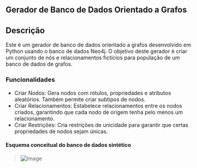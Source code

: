 ## Gerador de Banco de Dados Orientado a Grafos ##
## Descrição ##

<p>Este é um gerador de banco de dados orientado a grafos desenvolvido em Python usando o banco de dados Neo4j. O objetivo deste gerador é criar um conjunto de nós e relacionamentos fictícios para população de um banco de dados de grafos.</p>

### Funcionalidades ###
- Criar Nodos: Gera nodos com rótulos, propriedades e atributos aleatórios. Também permite criar subtipos de nodos.
- Criar Relacionamentos: Estabelece relacionamentos entre os nodos criados, garantindo que cada nodo de origem tenha pelo menos um relacionamento.
- Criar Restrições: Cria restrições de unicidade para garantir que certas propriedades de nodos sejam únicas.

#### Esquema conceitual do banco de dados sintético ####

> ![Image](https://github.com/user-attachments/assets/6b7e0bf0-6945-4625-8d0e-d37bf57c35e1)
